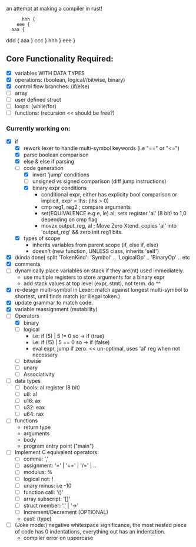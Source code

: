 an attempt at making a compiler in rust!

          hhh {
        eee {
      aaa {
   ddd {
aaa }
  ccc } 
    hhh }
      eee }


## Core Functionality Required:
- [x] variables WITH DATA TYPES 
- [x] operations: (boolean, logical//bitwise, binary)
- [x] control flow branches: (if/else)
- [ ] array
- [ ] user defined struct
- [ ] loops: (while/for)
- [ ] functions: (recursion << should be free?)

### Currently working on: 
  - [x] if
    - [x] rework lexer to handle multi-symbol keywords (i.e "==" or "<=")
    - [x] parse boolean comparison 
    - [x]  else & else if parsing
    - [ ] code generation
      - [x] invert 'jump' conditions
      - [ ] unsigned vs signed comparison (diff jump instructions)
      - [x] binary expr conditions
        - conditional expr, either has explicity bool comparison or implicit, expr = lhs: (lhs > 0)
        - cmp reg1, reg2 ; compare arguments
        - set(EQUIVALENCE e.g e, le) al; sets register 'al' (8 bit) to 1,0 depending on cmp flag
        - movzx output_reg, al ; Move Zero Xtend. copies 'al' into 'output_reg' && zero init reg1 bits.  
    - [x] types of scope
      - inherits variables from parent scope (if, else if, else) 
      - doesn't (new function, UNLESS class, inherits 'self')
  - [x] (kinda done) split 'TokenKind': 'Symbol' .. 'LogicalOp' .. 'BinaryOp' .. etc
  - [x] comments
  - [ ] dynamically place variables on stack if they are(nt) used immediately. 
    - use multiple registers to store arguments for a binary expr
    - add stack values at top level (expr, stmt), not term. do ^^
  - [x] re-design multi-symbol in Lexer: match against longest multi-symbol to shortest, until finds match (or illegal token.) 
  - [x] update grammar to match code. 
  - [x] variable reassignment (mutability)
  - [ ] Operators
    - [x] binary
    - [ ] logical
      - i.e: if (5)  | 5 != 0 so -> if (true) 
      - i.e: if (!5) | 5 == 0 so -> if (false)  
      - eval expr, jump if zero. << un-optimal, uses 'al' reg when not necessary
    - [ ] bitwise
    - [ ] unary
    - [ ] Associativity
  - [ ] data types
    - [ ] bools: al register (8 bit)
    - [ ] u8: al
    - [ ] u16: ax 
    - [ ] u32: eax 
    - [ ] u64: rax
  - [ ] functions
    - return type
    - arguments 
    - body
    - program entry point ("main")
  - [ ] Implement C equivalent operators:
    - [ ] comma: ','
    - [ ] assignment: '=' | '+=' | '/=' | .. 
    - [ ] modulus: %
    - [ ] logical not: !
    - [ ] unary minus: i.e -10
    - [ ] function call: '()'
    - [ ] array subscript: '[]'
    - [ ] struct member: '.' | '->'
    - [ ] Increment/Decrement (OPTIONAL)
    - cast: (type)
  - [ ] (Joke mode:) negative whitespace significance, the most nested piece of code has 0 indentations,    everything out has an indentation.
    - compiler error on uppercase


